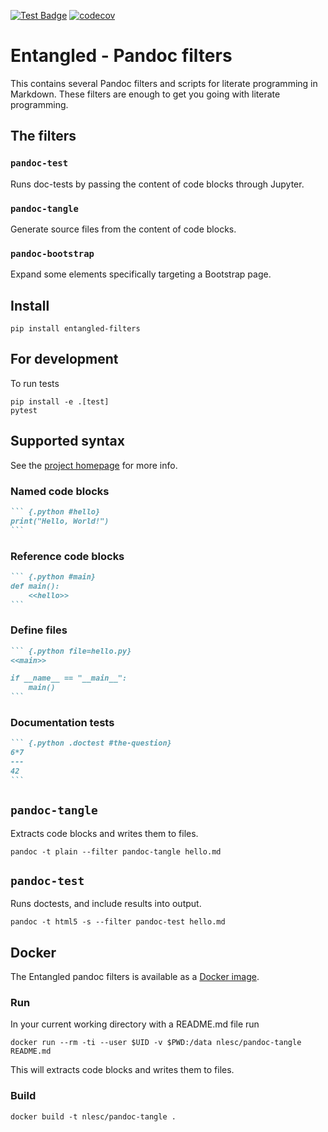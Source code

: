 [![Test Badge](https://github.com/entangled/filters/workflows/Tests/badge.svg)](https://github.com/entangled/filters/actions?query=workflow%3ATests)
[![codecov](https://codecov.io/gh/entangled/filters/branch/master/graph/badge.svg)](https://codecov.io/gh/entangled/filters)

# Entangled - Pandoc filters

This contains several Pandoc filters and scripts for literate programming in Markdown. These filters are enough to get you going with literate programming.

## The filters

### `pandoc-test`

Runs doc-tests by passing the content of code blocks through Jupyter.

### `pandoc-tangle`

Generate source files from the content of code blocks.

### `pandoc-bootstrap`

Expand some elements specifically targeting a Bootstrap page.

## Install

```shell
pip install entangled-filters
```

## For development

To run tests

```shell
pip install -e .[test]
pytest
```

## Supported syntax

See the [project homepage](https://entangled.github.io) for more info.

### Named code blocks

~~~markdown
``` {.python #hello}
print("Hello, World!")
```
~~~

### Reference code blocks

~~~markdown
``` {.python #main}
def main():
    <<hello>>
```
~~~

### Define files

~~~markdown
``` {.python file=hello.py}
<<main>>

if __name__ == "__main__":
    main()
```
~~~

### Documentation tests

~~~markdown
``` {.python .doctest #the-question}
6*7
---
42
```
~~~

## `pandoc-tangle`

Extracts code blocks and writes them to files.

```shell
pandoc -t plain --filter pandoc-tangle hello.md
```

## `pandoc-test`

Runs doctests, and include results into output.

```shell
pandoc -t html5 -s --filter pandoc-test hello.md
```

## Docker

The Entangled pandoc filters is available as a [Docker image](https://hub.docker.com/repository/docker/nlesc/pandoc-tangle).

### Run

In your current working directory with a README.md file run 

```
docker run --rm -ti --user $UID -v $PWD:/data nlesc/pandoc-tangle README.md
```

This will extracts code blocks and writes them to files.

### Build

```shell
docker build -t nlesc/pandoc-tangle .
```
